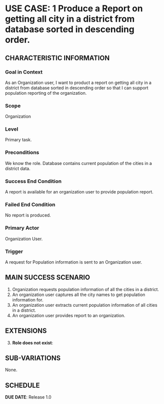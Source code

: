 # USE CASE: 1 Produce a Report on getting all city in a district from database sorted in descending order.

## CHARACTERISTIC INFORMATION

### Goal in Context

As an Organization user, I want to product a report on getting all city in a district from database sorted in descending order so that I can support population reporting of the organization.

### Scope

Organization

### Level

Primary task.

### Preconditions

We know the role.  Database contains current population of the cities in a district data.

### Success End Condition

A report is available for an organization user to provide population report.

### Failed End Condition

No report is produced.

### Primary Actor

Organization User.

### Trigger

A request for Population information is sent to an Organization user.

## MAIN SUCCESS SCENARIO

1. Organization requests population information of all the cities in a district.
2. An organization user captures all the city names to get population information for.
3. An organization user extracts current population information of all cities in a district.
4. An organization user provides report to an organization.

## EXTENSIONS

3. **Role does not exist**:

## SUB-VARIATIONS

None.

## SCHEDULE

**DUE DATE**: Release 1.0

